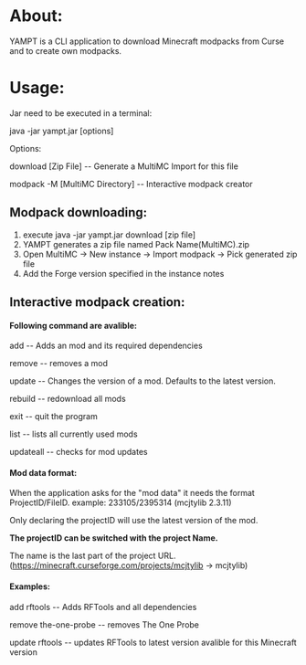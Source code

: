 # About:
YAMPT is a CLI application to download Minecraft modpacks from Curse and to create own modpacks.

# Usage:
Jar need to be executed in a terminal:

java -jar yampt.jar [options]

Options:

download [Zip File] -- Generate a MultiMC Import for this file

modpack -M [MultiMC Directory] -- Interactive modpack creator

## Modpack downloading:

1. execute java -jar yampt.jar download [zip file]
2. YAMPT generates a zip file named Pack Name(MultiMC).zip
3. Open MultiMC -> New instance -> Import modpack -> Pick generated zip file
4. Add the Forge version specified in the instance notes


## Interactive modpack creation:

#### Following command are avalible:

add -- Adds an mod and its required dependencies

remove -- removes a mod

update -- Changes the version of a mod. Defaults to the latest version.

rebuild -- redownload all mods

exit -- quit the program

list -- lists all currently used mods

updateall -- checks for mod updates

#### Mod data format:

When the application asks for the "mod data" it needs the format ProjectID/FileID. example: 233105/2395314 (mcjtylib 2.3.11)

Only declaring the projectID will use the latest version of the mod.

**The projectID can be switched with the project Name.**

The name is the last part of the project URL. (https://minecraft.curseforge.com/projects/mcjtylib -> mcjtylib)

#### Examples:

add rftools -- Adds RFTools and all dependencies

remove the-one-probe -- removes The One Probe

update rftools -- updates RFTools to latest version avalible for this Minecraft version

